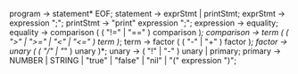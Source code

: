 program    -> statement* EOF;
statement  -> exprStmt | printStmt;
exprStmt   -> expression ";";
printStmt  -> "print" expression ";";
expression -> equality;
equality   -> comparison ( ( "!=" | "==" ) comparison )*;
comparison -> term ( ( ">" | ">=" | "<" | "<=" ) term )*;
term       -> factor ( ( "-" | "+" ) factor )*;
factor     -> unary ( ( "/" | "*" ) unary )*;
unary      -> ( "!" | "-" ) unary | primary;
primary    -> NUMBER | STRING | "true" | "false" | "nil" | "(" expression ")";
